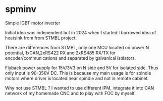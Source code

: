 # spminv

Simple IGBT motor inverter

Initial idea was independent but in 2024 when I started I borrowed
idea of heatsink from from STMBL project.

There are differences from STMBL, only one MCU located on power N potential,
1xCAN,2xRS422 RX and 2xRS485 RX/TX for encoder/communications and separated
by galvanical isolators.

Flyback power supply for 15V/3V3 on N side and 5V for isolated side. Thus only
input is 90-350V DC.
This is because my main usage is for spindle motors where driver is located near
spindle and not in remote cabinet.

Why not use STMBL ? I wanted to use different IPM, integrate it into CAN network
of my homemade CNC and to play with FOC by myself.

